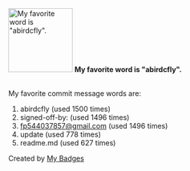 <img src="https://github.com/my-badges/my-badges/blob/master/src/all-badges/favorite-word/favorite-word.png?raw=true" alt="My favorite word is &quot;abirdcfly&quot;." title="My favorite word is &quot;abirdcfly&quot;." width="128">
<strong>My favorite word is &quot;abirdcfly&quot;.</strong>
<br><br>

My favorite commit message words are:

1. abirdcfly (used 1500 times)
2. signed-off-by: (used 1496 times)
3. <fp544037857@gmail.com> (used 1496 times)
4. update (used 778 times)
5. readme.md (used 627 times)


Created by <a href="https://github.com/my-badges/my-badges">My Badges</a>